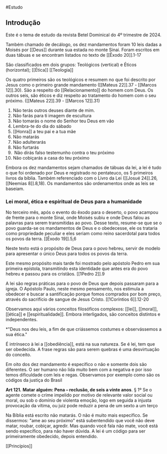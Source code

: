 #Estudo 

## Introdução

Este é o tema de estudo da revista Betel Dominical do 4º trimestre de 2024. 

Também chamado de decálogo, os dez mandamentos foram 10 leis dadas a Moisés por [[Deus]] durante sua estada no monte Sinai. Foram escritos em duas tábuas e se encontram listados no texto de [[Êxodo 20]].1-17

São classificados em dois grupos: Teológicos (vertical) e Éticos (horizontal); [[Ética]] [[Teologia]]

Os quatro primeiros são os teológicos e resumem no que foi descrito por Jesus como o primeiro grande mandamento ([[Mateus 22]].37 - [[Marcos 12]].30). São a respeito do [[Relacionamento]] do homem com Deus. Os outros seis, são éticos e diz respeito ao tratamento do homem com o seu próximo. ([[Mateus 22]].39 - [[Marcos 12]].31)

1. Não terás outros deuses diante de mim.
2. Não farás para ti imagem de escultura
3. Não tomarás o nome do Senhor teu Deus em vão
4. Lembra-te do dia do sábado
5. [[Honra]] a teu pai e a tua mãe
6. Não matarás
7. Não adulterarás
8. Não furtarás
9.  Não dirás falso testemunho contra o teu próximo
10. Não cobiçarás a casa do teu próximo

Embora os dez mandamentos sejam chamados de tábuas da lei, a lei é tudo o que foi ordenado por Deus e registrado no pentateuco, os 5 primeiros livros da bíblia. Também referenciado com o Livro da Lei ([[Josué 24]].26, [[Neemias 8]].8,18). Os mandamentos são ordenamentos onde as leis se baseiam.

### Lei moral, ética e espiritual de Deus para a humanidade

No terceiro mês, após o evento do êxodo para o deserto, o povo acampou de frente para o monte Sinai, onde Moisés subiu e onde Deus falou as palavras para serem transmitidas ao povo.
Desse texto, resume-se que se o povo guarda-se os mandamentos de Deus e o obedecesse, ele os trataria como propriedade peculiar e eles seriam como reino sacerdotal para todos os povos da terra. [[Êxodo 19]].5,6

Neste texto está o propósito de Deus para o povo hebreu, servir de modelo para apresentar o único Deus para todos os povos da terra.

Este mesmo propósito mais tarde foi mostrado pelo apóstolo Pedro em sua primeira epístola, transmitindo esta identidade que antes era do povo hebreu e passou para os cristãos. [[1Pedro 2]].9

A lei são regras práticas para o povo de Deus que depois passaram para a igreja. O Apóstolo Paulo, neste mesmo pensamento, nos estimula a obedecer e buscar a santificação porque fomos comprados por bom preço, através do sacrifício de sangue de Jesus Cristo. [[1Coríntios 6]].12-20

Observamos aqui vários conceitos filosóficos complexos: [[lei]], [[moral]], [[ética]] e [[espiritualidade]]. Embora interligados, são conceitos distintos e independentes. 

*"Deus nos deu leis, a fim de que criássemos costumes e observássemos a sua ética."

É intrínseco à lei a [[obediência]], está na sua natureza. Se é lei, tem que ser obedecida. A frase regras são para serem quebras é uma desvirtuação do conceito. 

Em oito dos dez mandamento é específico o não e somente dois são diferentes. O ser humano não lida muito bem com a negativa e por isso temos dificuldade com leis e regas. Observamos por exemplo como são os códigos da justiça do Brasil 

**Art 121.** **Matar alguém: Pena – reclusão, de seis a vinte anos**. § 1º Se o agente comete o crime impelido por motivo de relevante valor social ou moral, ou sob o domínio de violenta emoção, logo em seguida a injusta provocação da vítima, ou juiz pode reduzir a pena de um sexto a um terço

Na Bíblia está escrito não matarás. O não é muito mais específico. Se dissermos: "ame ao seu próximo" está subentendido que você não deve matar, roubar, cobiçar, agredir. Mas quando você fala não mate, você está sendo específico, para não haver dúvida. A lei é um código para ser primeiramente obedecido, depois entendido.

[[Princípios]]



